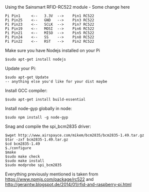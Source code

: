 Using the Sainsmart RFID-RC522 module  - Some change here
    
    Pi Pin1     <--   3.3V  -->    Pin1 RC522
    Pi Pin25    <--   GND   -->    Pin3 RC522
    Pi Pin23    <--   SCLK  -->    Pin7 RC522
    Pi Pin19    <--   MOSI  -->    Pin6 RC522
    Pi Pin21    <--   MISO  -->    Pin5 RC522
    Pi Pin24    <--   SS    -->    Pin8 RC522
    Pi Pin22    <--   RST   -->    Pin2 RC522

Make sure you have Nodejs installed on your Pi
    
    $sudo apt-get install nodejs

Update your Pi:
    
    $sudo apt-get Update
    -- anything else you'd like for your dist maybe

Install GCC compiler:
    
    $sudo apt-get install build-essential

Install node-gyp globally in node:
    
    $sudo npm install -g node-gyp

Snag and compile the spi_bcm2835 driver:
    
    $wget http://www.airspayce.com/mikem/bcm2835/bcm2835-1.49.tar.gz
    $tar -zxf bcm2835-1.49.tar.gz
    $cd bcm2835-1.49
    $./configure
    $make
    $sudo make check
    $sudo make install
    $sudo modprobe spi_bcm2835

Everything previously mentioned is taken from https://www.npmjs.com/package/rc522 and http://geraintw.blogspot.de/2014/01/rfid-and-raspberry-pi.html

